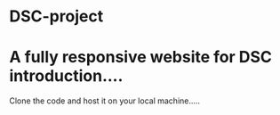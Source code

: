 # DSC-project
# A fully responsive website for DSC introduction....
Clone the code and host it on your local machine.....
